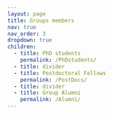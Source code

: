 ```yaml
---
layout: page
title: Groups members
nav: true
nav_order: 3
dropdown: true
children:
  - title: PhD students
    permalink: /PhDstudents/
  - title: divider
  - title: Postdoctoral Fellows
    permalink: /PostDocs/
  - title: divider
  - title: Group Alumni
    permalink: /Alumni/
---
```


